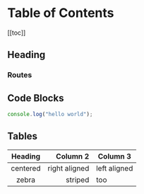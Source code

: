 <!-- # Hello World! -->

# Table of Contents

[[toc]]

## Heading

### Routes

<!-- [contact](/contact)

[contact](/contact.md)

[contact](/contact.html) -->

## Code Blocks

```js
console.log("hello world");
```

## Tables

| Heading  |      Column 2 | Column 3     |
| :------: | ------------: | ------------ |
| centered | right aligned | left aligned |
| zebra | striped | too |